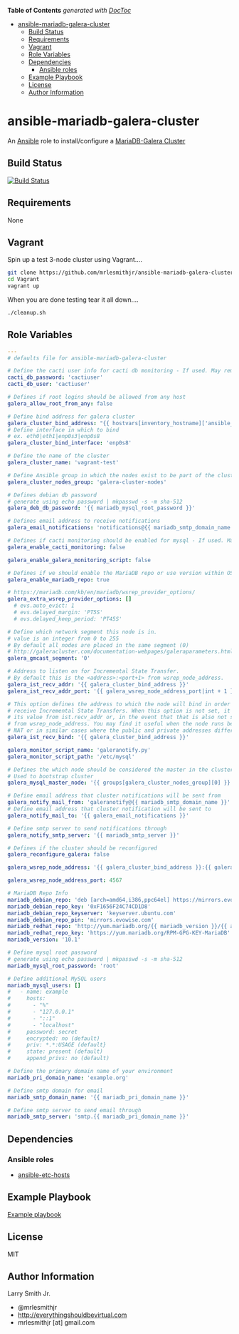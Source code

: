<!-- START doctoc generated TOC please keep comment here to allow auto update -->
<!-- DON'T EDIT THIS SECTION, INSTEAD RE-RUN doctoc TO UPDATE -->
**Table of Contents**  *generated with [DocToc](https://github.com/thlorenz/doctoc)*

- [ansible-mariadb-galera-cluster](#ansible-mariadb-galera-cluster)
  - [Build Status](#build-status)
  - [Requirements](#requirements)
  - [Vagrant](#vagrant)
  - [Role Variables](#role-variables)
  - [Dependencies](#dependencies)
    - [Ansible roles](#ansible-roles)
  - [Example Playbook](#example-playbook)
  - [License](#license)
  - [Author Information](#author-information)

<!-- END doctoc generated TOC please keep comment here to allow auto update -->

# ansible-mariadb-galera-cluster

An [Ansible](https://www.ansible.com) role to install/configure a [MariaDB-Galera Cluster](https://mariadb.com/kb/en/mariadb/what-is-mariadb-galera-cluster/)

## Build Status

[![Build Status](https://travis-ci.org/mrlesmithjr/ansible-mariadb-galera-cluster.svg?branch=master)](https://travis-ci.org/mrlesmithjr/ansible-mariadb-galera-cluster)

## Requirements

None

## Vagrant

Spin up a test 3-node cluster using Vagrant....

```bash
git clone https://github.com/mrlesmithjr/ansible-mariadb-galera-cluster.git
cd Vagrant
vagrant up
```

When you are done testing tear it all down....

```bash
./cleanup.sh
```

## Role Variables

```yaml
---
# defaults file for ansible-mariadb-galera-cluster

# Define the cacti user info for cacti db monitoring - If used. May remove later.
cacti_db_password: 'cactiuser'
cacti_db_user: 'cactiuser'

# Defines if root logins should be allowed from any host
galera_allow_root_from_any: false

# Define bind address for galera cluster
galera_cluster_bind_address: "{{ hostvars[inventory_hostname]['ansible_' + galera_cluster_bind_interface]['ipv4']['address'] }}"
# Define interface in which to bind
# ex. eth0|eth1|enp0s3|enp0s8
galera_cluster_bind_interface: 'enp0s8'

# Define the name of the cluster
galera_cluster_name: 'vagrant-test'

# Define Ansible group in which the nodes exist to be part of the cluster
galera_cluster_nodes_group: 'galera-cluster-nodes'

# Defines debian db password
# generate using echo password | mkpasswd -s -m sha-512
galera_deb_db_password: '{{ mariadb_mysql_root_password }}'

# Defines email address to receive notifications
galera_email_notifications: 'notifications@{{ mariadb_smtp_domain_name }}'

# Defines if cacti monitoring should be enabled for mysql - If used. May remove later.
galera_enable_cacti_monitoring: false

galera_enable_galera_monitoring_script: false

# Defines if we should enable the MariaDB repo or use version within OS repos.
galera_enable_mariadb_repo: true

# https://mariadb.com/kb/en/mariadb/wsrep_provider_options/
galera_extra_wsrep_provider_options: []
  # evs.auto_evict: 1
  # evs.delayed_margin: 'PT5S'
  # evs.delayed_keep_period: 'PT45S'

# Define which network segment this node is in.
# value is an integer from 0 to 255
# By default all nodes are placed in the same segment (0)
# http://galeracluster.com/documentation-webpages/galeraparameters.html#gmcast-segment
galera_gmcast_segment: '0'

# Address to listen on for Incremental State Transfer.
# By default this is the <address>:<port+1> from wsrep_node_address.
galera_ist_recv_addr: '{{ galera_cluster_bind_address }}'
galera_ist_recv_addr_port: '{{ galera_wsrep_node_address_port|int + 1 }}'

# This option defines the address to which the node will bind in order to
# receive Incremental State Transfers. When this option is not set, it takes
# its value from ist.recv_addr or, in the event that that is also not set,
# from wsrep_node_address. You may find it useful when the node runs behind a
# NAT or in similar cases where the public and private addresses differ.
galera_ist_recv_bind: '{{ galera_cluster_bind_address }}'

galera_monitor_script_name: 'galeranotify.py'
galera_monitor_script_path: '/etc/mysql'

# Defines the which node should be considered the master in the cluster
# Used to bootstrap cluster
galera_mysql_master_node: '{{ groups[galera_cluster_nodes_group][0] }}'

# Define email address that cluster notifications will be sent from
galera_notify_mail_from: 'galeranotify@{{ mariadb_smtp_domain_name }}'
# Define email address that cluster notification will be sent to
galera_notify_mail_to: '{{ galera_email_notifications }}'

# Define smtp server to send notifications through
galera_notify_smtp_server: '{{ mariadb_smtp_server }}'

# Defines if the cluster should be reconfigured
galera_reconfigure_galera: false

galera_wsrep_node_address: '{{ galera_cluster_bind_address }}:{{ galera_wsrep_node_address_port }}'

galera_wsrep_node_address_port: 4567

# MariaDB Repo Info
mariadb_debian_repo: 'deb [arch=amd64,i386,ppc64el] https://mirrors.evowise.com/mariadb/repo/{{ mariadb_version }}/{{ ansible_distribution|lower }} {{ ansible_distribution_release|lower }} main'
mariadb_debian_repo_key: '0xF1656F24C74CD1D8'
mariadb_debian_repo_keyserver: 'keyserver.ubuntu.com'
mariadb_debian_repo_pin: 'mirrors.evowise.com'
mariadb_redhat_repo: 'http://yum.mariadb.org/{{ mariadb_version }}/{{ ansible_distribution|lower }}{{ ansible_distribution_major_version|int}}-amd64'
mariadb_redhat_repo_key: 'https://yum.mariadb.org/RPM-GPG-KEY-MariaDB'
mariadb_version: '10.1'

# Define mysql root password
# generate using echo password | mkpasswd -s -m sha-512
mariadb_mysql_root_password: 'root'

# Define additional MySQL users
mariadb_mysql_users: []
#   - name: example
#     hosts:
#       - "%"
#       - "127.0.0.1"
#       - "::1"
#       - "localhost"
#     password: secret
#     encrypted: no (default)
#     priv: *.*:USAGE (default}
#     state: present (default)
#     append_privs: no (default)

# Define the primary domain name of your environment
mariadb_pri_domain_name: 'example.org'

# Define smtp domain for email
mariadb_smtp_domain_name: '{{ mariadb_pri_domain_name }}'

# Define smtp server to send email through
mariadb_smtp_server: 'smtp.{{ mariadb_pri_domain_name }}'
```

## Dependencies

### Ansible roles

-   [ansible-etc-hosts](https://github.com/mrlesmithjr/ansible-etc-hosts)

## Example Playbook

[Example playbook](./playbook.yml)

## License

MIT

## Author Information

Larry Smith Jr.

-   @mrlesmithjr
-   <http://everythingshouldbevirtual.com>
-   mrlesmithjr [at] gmail.com
